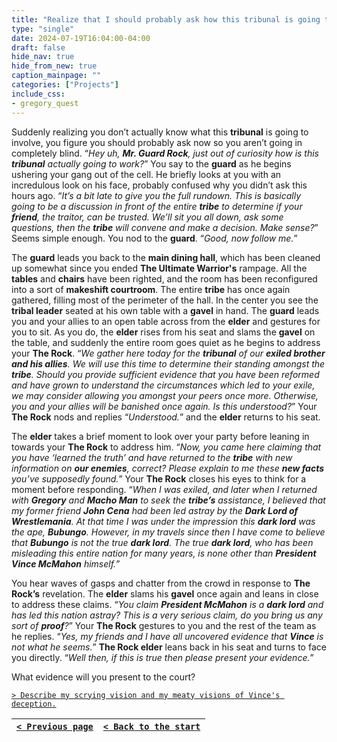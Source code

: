 ```yaml
---
title: "Realize that I should probably ask how this tribunal is going to go down before it actually starts."
type: "single"
date: 2024-07-19T16:04:00-04:00
draft: false
hide_nav: true
hide_from_new: true
caption_mainpage: ""
categories: ["Projects"]
include_css:
- gregory_quest
---
```


Suddenly realizing you don’t actually know what this **tribunal** is going to involve, you figure you should probably ask now so you aren’t going in completely blind. “*Hey uh, **Mr. Guard Rock**, just out of curiosity how is this **tribunal** actually going to work?*” You say to the **guard** as he begins ushering your gang out of the cell. He briefly looks at you with an incredulous look on his face, probably confused why you didn’t ask this hours ago. “*It’s a bit late to give you the full rundown. This is basically going to be a discussion in front of the entire **tribe** to determine if your **friend**, the traitor, can be trusted. We’ll sit you all down, ask some questions, then the **tribe** will convene and make a decision. Make sense?*” Seems simple enough. You nod to the **guard**. “*Good, now follow me.*”

The **guard** leads you back to the **main dining hall**, which has been cleaned up somewhat since you ended **The Ultimate Warrior's** rampage. All the **tables** and **chairs** have been righted, and the room has been reconfigured into a sort of **makeshift courtroom**. The entire **tribe** has once again gathered, filling most of the perimeter of the hall. In the center you see the **tribal leader** seated at his own table with a **gavel** in hand. The **guard** leads you and your allies to an open table across from the **elder** and gestures for you to sit. As you do, the **elder** rises from his seat and slams the **gavel** on the table, and suddenly the entire room goes quiet as he begins to address your **The Rock**. “*We gather here today for the **tribunal** of our **exiled brother and his allies**. We will use this time to determine their standing amongst the **tribe**. Should you provide sufficient evidence that you have been reformed and have grown to understand the circumstances which led to your exile, we may consider allowing you amongst your peers once more. Otherwise, you and your allies will be banished once again. Is this understood?*” Your **The Rock** nods and replies “*Understood.*” and the **elder** returns to his seat.

The **elder** takes a brief moment to look over your party before leaning in towards your **The Rock** to address him. “*Now, you came here claiming that you have ‘learned the truth’ and have returned to the **tribe** with new information on **our enemies**, correct? Please explain to me these **new facts** you’ve supposedly found.*” Your **The Rock** closes his eyes to think for a moment before responding. “*When I was exiled, and later when I returned with **Gregory** and **Macho Man** to seek the **tribe’s** assistance, I believed that my former friend **John Cena** had been led astray by the **Dark Lord of Wrestlemania**. At that time I was under the impression this **dark lord** was the ape, **Bubungo**. However, in my travels since then I have come to believe that **Bubungo** is not the true **dark lord**. The true **dark lord**, who has been misleading this entire nation for many years, is none other than **President Vince McMahon** himself.*”

You hear waves of gasps and chatter from the crowd in response to **The Rock’s** revelation. The **elder** slams his **gavel** once again and leans in close to address these claims. “*You claim **President McMahon** is a **dark lord** and has led this nation astray? This is a very serious claim, do you bring us any sort of **proof**?*” Your **The Rock** gestures to you and the rest of the team as he replies. “*Yes, my friends and I have all uncovered evidence that **Vince** is not what he seems.*” **The Rock elder** leans back in his seat and turns to face you directly. “*Well then, if this is true then please present your evidence.*”

What evidence will you present to the court?

[``> Describe my scrying vision and my meaty visions of Vince's deception.``](../144)

|[``< Previous page``](../142)|[``< Back to the start``](../)|
|---|---|
